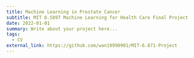 ```yaml
---
title: Machine Learning in Prostate Cancer
subtitle: MIT 6.S897 Machine Learning for Health Care Final Project
date: 2022-01-01
summary: Write about your project here...
tags:
  - CV
external_link: https://github.com/wan19990901/MIT-6.871-Project
---
```

